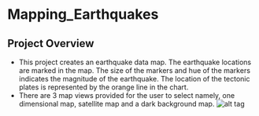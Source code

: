 # Mapping_Earthquakes

## Project Overview

   - This project creates an earthquake data map. The earthquake locations are marked in the map. The size of the markers and hue of the markers indicates the magnitude of the earthquake. The location of the tectonic plates is represented by the orange line in the chart. 
   - There are 3 map views provided for the user to select namely, one dimensional map, satellite map and a dark background map. 
![alt tag]()
